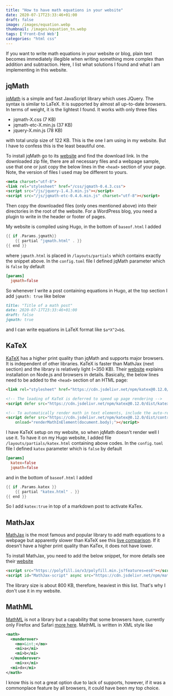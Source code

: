 ```yaml
---
title: "How to have math equations in your website"
date: 2020-07-17T23:33:46+01:00
draft: false
image: /images/equation.webp
thumbnail: /images/equation_tn.webp
tags: ['Front-End Web']
categories: "html css"
---
```

If you want to write math equations in your website or blog, plain text becomes immediately illegible when
writing something more complex than addition and subtraction. Here, I list what solutions I found and what
I am implementing in this website.

## jqMath

[jqMath](https://mathscribe.com/author/jqmath.html) is a simple and fast JavaScript library which uses
JQuery. The syntax is similar to LaTeX. It is supported
by almost all up-to-date browsers. In terms of weight, it is the lightest I found. It works with only
three files

* jqmath-X.css (7 KB)
* jqmath-etc-X.min.js (37 KB)
* jquery-X.min.js (78 KB)

with total unzip size of 122 KB. This is the one I am using in my website. But I have to confess
this is the least beautiful one.

To install jqMath go to its [website](https://mathscribe.com/author/jqmath.html) and find the download link.
In the downloaded zip file, there are all necessary files and a webpage sample, use that one or just copy the below lines in the `<head>` section of your page. Note, the version
of files I used may be different to yours.

```html
<meta charset="utf-8">
<link rel="stylesheet" href="/css/jqmath-0.4.3.css">
<script src="/js/jquery-1.4.3.min.js"></script>
<script src="/js/jqmath-etc-0.4.6.min.js" charset="utf-8"></script>
```

Then copy the downloaded files (only ones mentioned above) into their directories in the root of the website.
For a WordPress blog, you need a plugin to write in the header or footer of pages.

My website is compiled using Hugo, in the bottom of `baseof.html` I added

```go
{{ if .Params.jqmath}}
    {{ partial "jqmath.html" . }}
{{ end }}
```

where `jqmath.html` is placed in `/layouts/partials` which contains exactly the snippet above.
In the `config.toml` file I defined jqMath parameter which is `false` by default

```toml
[params]
  jqmath=false
```

So whenever I write a post containing equations in Hugo, at the top section I add `jqmath: true` like below

```markdown
title: "Title of a math post"
date: 2020-07-17T23:33:46+01:00
draft: false
jqmath: true
```
and I can write equations in LaTeX format like `$a*X^2=b$`.

## KaTeX

[KaTeX](https://katex.org/) has a higher print quality than jqMath and supports major browsers. It is independent of other libraries. KaTeX is faster than MathJax (next section) and the library is
relatively light (~350 KB). Their [website](https://katex.org/docs/browser.html) explains installation on Node.js and browsers in details. Basically, the below lines need to be added to the `<head>` section of an HTML page:

```HTML
<link rel="stylesheet" href="https://cdn.jsdelivr.net/npm/katex@0.12.0/dist/katex.min.css" integrity="sha384-AfEj0r4/OFrOo5t7NnNe46zW/tFgW6x/bCJG8FqQCEo3+Aro6EYUG4+cU+KJWu/X" crossorigin="anonymous">

<!-- The loading of KaTeX is deferred to speed up page rendering -->
<script defer src="https://cdn.jsdelivr.net/npm/katex@0.12.0/dist/katex.min.js" integrity="sha384-g7c+Jr9ZivxKLnZTDUhnkOnsh30B4H0rpLUpJ4jAIKs4fnJI+sEnkvrMWph2EDg4" crossorigin="anonymous"></script>

<!-- To automatically render math in text elements, include the auto-render extension: -->
<script defer src="https://cdn.jsdelivr.net/npm/katex@0.12.0/dist/contrib/auto-render.min.js" integrity="sha384-mll67QQFJfxn0IYznZYonOWZ644AWYC+Pt2cHqMaRhXVrursRwvLnLaebdGIlYNa" crossorigin="anonymous"
    onload="renderMathInElement(document.body);"></script>
```

I have KaTeX setup on my website, so when jqMath doesn't render well I use it. To have it on my Hugo website,
I added file `/layouts/partials/katex.html` containing above codes.
In the `config.toml` file I defined `katex` parameter which is `false` by default

```toml
[params]
  katex=false
  jqmath=false
```

and in the bottom of `baseof.html` I added

```go
{{ if .Params.katex }}
    {{ partial "katex.html" . }}
{{ end }}
```

So I add `katex:true` in top of a markdown post to activate KaTex.

## MathJax

[MathJax](https://www.mathjax.org/) is the most famous and popular library to add math
 equations to a webpage but apparently slower than KaTeX see this [live comparison](https://www.intmath.com/cg5/katex-mathjax-comparison.php). If it doesn't have a higher print quality than KaTex, it does not have lower.

 To install MathJax, you need to add the below snippet, for more details see their [website](https://www.mathjax.org/#gettingstarted)

 ```HTML
<script src="https://polyfill.io/v3/polyfill.min.js?features=es6"></script>
<script id="MathJax-script" async src="https://cdn.jsdelivr.net/npm/mathjax@3/es5/tex-mml-chtml.js"></script>

 ```

 The library size is about 800 KB, therefore, heaviest in this list. That's why I don't use it in my
 website.


## MathML

[MathML](https://www.w3.org/Math/) is not a library but a capability that some browsers have, currently
only Firefox and Safari [more here](https://www.w3.org/wiki/Math_Tools#Browsers). MathML is written
in XML style like

```xml
<math>
  <munderover>
    <mo>&int;</mo>
    <mi>a</mi>
    <mi>b</mi>
  </munderover>
    <mi>x</mi>
  <mi>dx</mi>
</math>
```

I know this is not
a great option due to lack of supports, however, if it was a commonplace feature by all browsers,
it could have been my top choice.
